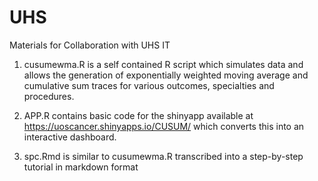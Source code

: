 # UHS
Materials for Collaboration with UHS IT

1) cusumewma.R is a self contained R script which simulates data and allows the generation of exponentially weighted moving average and cumulative sum traces for various outcomes, specialties and procedures. 

2) APP.R contains basic code for the shinyapp available at https://uoscancer.shinyapps.io/CUSUM/ which converts this into an interactive dashboard.

3) spc.Rmd is similar to cusumewma.R transcribed into a step-by-step tutorial in markdown format
